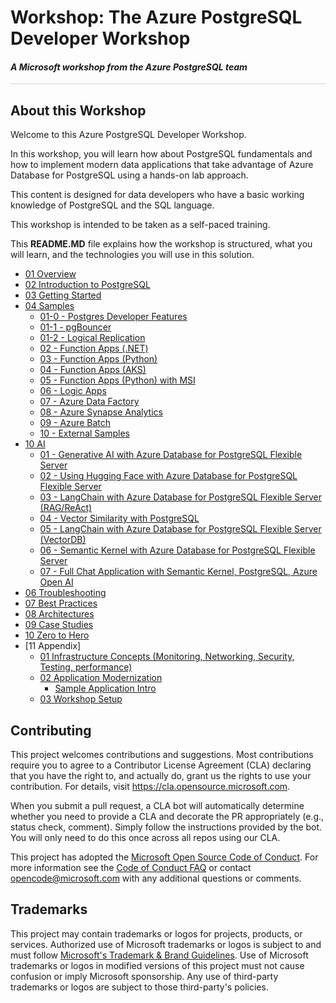 # Workshop: The Azure PostgreSQL Developer Workshop

#### <i>A Microsoft workshop from the Azure PostgreSQL team</i>

<p style="border-bottom: 1px solid lightgrey;"></p>

<h2><b>About this Workshop</b></h2>

Welcome to this Azure PostgreSQL Developer Workshop.

In this workshop, you will learn how about PostgreSQL fundamentals and how to implement modern data applications that take advantage of Azure Database for PostgreSQL using a hands-on lab approach.

This content is designed for data developers who have a basic working knowledge of PostgreSQL and the SQL language.

This workshop is intended to be taken as a self-paced training.

This **README.MD** file explains how the workshop is structured, what you will learn, and the technologies you will use in this solution.

- [01 Overview](01_Intro/01_Introduction.md)
- [02 Introduction to PostgreSQL](02_IntroToPostgreSQL/02_00_Intro_PostgreSQL.md)
- [03 Getting Started](https://github.com/microsoft/azure_pg_dev_workshop/blob/main/03_GettingStarted/03_00__Getting_Started.md)
- [04 Samples](https://github.com/microsoft/azure_pg_dev_workshop/blob/main/04_EndToEndDev/04_00-0_End_To_End_Development.md)
  - [01-0 - Postgres Developer Features](https://github.com/microsoft/azure_pg_dev_workshop/blob/main/04_EndToEndDev/samples/04-01-00-PostgreSQL-Developer-Features/README.md)
  - [01-1 - pgBouncer](https://github.com/microsoft/azure_pg_dev_workshop/blob/main/04_EndToEndDev/samples/04-01-01-pgBouncer/README.md)
  - [01-2 - Logical Replication](https://github.com/microsoft/azure_pg_dev_workshop/blob/main/04_EndToEndDev/samples/04-01-02-Logical-Replication/README.md)
  - [02 - Function Apps (.NET)](https://github.com/microsoft/azure_pg_dev_workshop/blob/main/04_EndToEndDev/samples/04-02-FunctionApp-DotNet/README.md)
  - [03 - Function Apps (Python)](https://github.com/microsoft/azure_pg_dev_workshop/blob/main/04_EndToEndDev/samples/04-03-FunctionApp-Python/README.md)
  - [04 - Function Apps (AKS)](https://github.com/microsoft/azure_pg_dev_workshop/blob/main/04_EndToEndDev/samples/04-04-FunctionApp-AKS/README.md)
  - [05 - Function Apps (Python) with MSI](https://github.com/microsoft/azure_pg_dev_workshop/blob/main/04_EndToEndDev/samples/04-05-FunctionApp-MSI/README.md)
  - [06 - Logic Apps](https://github.com/microsoft/azure_pg_dev_workshop/blob/main/04_EndToEndDev/samples/04-06-LogicApp/README.md)
  - [07 - Azure Data Factory](https://github.com/microsoft/azure_pg_dev_workshop/blob/main/04_EndToEndDev/samples/04-07-AzureDataFactory/README.md)
  - [08 - Azure Synapse Analytics](https://github.com/microsoft/azure_pg_dev_workshop/blob/main/04_EndToEndDev/samples/04-08-AzureSynapseAnalytics/README.md)
  - [09 - Azure Batch](https://github.com/microsoft/azure_pg_dev_workshop/blob/main/04_EndToEndDev/samples/04-09-AzureBatch/README.md)
  - [10 - External Samples](https://github.com/microsoft/azure_pg_dev_workshop/blob/main/04_EndToEndDev/samples/04-10_External_Samples/README.md)
- [10 AI](https://github.com/microsoft/azure_pg_dev_workshop/blob/main/05_AI/05_01_Intro_AI.md)
  - [01 - Generative AI with Azure Database for PostgreSQL Flexible Server](https://github.com/microsoft/azure_pg_dev_workshop/tree/main/05_AI/Samples/05-08-AI-Basics)
  - [02 - Using Hugging Face with Azure Database for PostgreSQL Flexible Server](https://github.com/microsoft/azure_pg_dev_workshop/tree/main/05_AI/Samples/05-09-01-AI-HuggingFace)
  - [03 - LangChain with Azure Database for PostgreSQL Flexible Server (RAG/ReAct)](https://github.com/microsoft/azure_pg_dev_workshop/tree/main/05_AI/Samples/05-09-02-AI-Langchain)
  - [04 - Vector Similarity with PostgreSQL](https://github.com/microsoft/azure_pg_dev_workshop/tree/main/05_AI/Samples/05-09-03-AI-Langchain-Receipes)
  - [05 - LangChain with Azure Database for PostgreSQL Flexible Server (VectorDB)](https://github.com/microsoft/azure_pg_dev_workshop/tree/main/05_AI/Samples/05-09-04-AI-Langchain-VectorDB)
  - [06 - Semantic Kernel with Azure Database for PostgreSQL Flexible Server](https://github.com/microsoft/azure_pg_dev_workshop/tree/main/05_AI/Samples/05-09-05-AI-Semantic-Kernel)
  - [07 - Full Chat Application with Semantic Kernel, PostgreSQL, Azure Open AI](https://github.com/microsoft/azure_pg_dev_workshop/tree/main/05_AI/Samples/05-09-06-AI-Full-Chat-Application)
- [06 Troubleshooting](https://github.com/microsoft/azure_pg_dev_workshop/blob/main/06_Troubleshooting/06_00_Troubleshooting.md)
- [07 Best Practices](https://github.com/microsoft/azure_pg_dev_workshop/blob/main/07_BestPractices/07_00_BestPractices.md)
- [08 Architectures](https://github.com/microsoft/azure_pg_dev_workshop/blob/main/08_Architectures/08_00_Architectures.md)
- [09 Case Studies](https://github.com/microsoft/azure_pg_dev_workshop/blob/main/09_CaseStudies/09_00_CaseStudies.md)
- [10 Zero to Hero](https://github.com/microsoft/azure_pg_dev_workshop/blob/main/10_ZeroToHero/10_00_ZeroToHero.md)
- [11 Appendix]
    - [01 Infrastructure Concepts (Monitoring, Networking, Security, Testing, performance)](https://github.com/microsoft/azure_pg_dev_workshop/blob/main/11_01_Infrastructure/11_01_Infrastructure.md)
    - [02 Application Modernization](https://github.com/microsoft/azure_pg_dev_workshop/blob/main/11_02_AppModernization/11_00_AppModernization.md)
        - [Sample Application Intro](https://github.com/microsoft/azure_pg_dev_workshop/blob/main/11_02_AppModernization/11_01-Sample-Application-Intro.md)
    - [03 Workshop Setup](https://github.com/microsoft/azure_pg_dev_workshop/tree/main/11_03_Setup)

## Contributing

This project welcomes contributions and suggestions.  Most contributions require you to agree to a
Contributor License Agreement (CLA) declaring that you have the right to, and actually do, grant us
the rights to use your contribution. For details, visit https://cla.opensource.microsoft.com.

When you submit a pull request, a CLA bot will automatically determine whether you need to provide
a CLA and decorate the PR appropriately (e.g., status check, comment). Simply follow the instructions
provided by the bot. You will only need to do this once across all repos using our CLA.

This project has adopted the [Microsoft Open Source Code of Conduct](https://opensource.microsoft.com/codeofconduct/).
For more information see the [Code of Conduct FAQ](https://opensource.microsoft.com/codeofconduct/faq/) or
contact [opencode@microsoft.com](mailto:opencode@microsoft.com) with any additional questions or comments.

## Trademarks

This project may contain trademarks or logos for projects, products, or services. Authorized use of Microsoft 
trademarks or logos is subject to and must follow 
[Microsoft's Trademark & Brand Guidelines](https://www.microsoft.com/en-us/legal/intellectualproperty/trademarks/usage/general).
Use of Microsoft trademarks or logos in modified versions of this project must not cause confusion or imply Microsoft sponsorship.
Any use of third-party trademarks or logos are subject to those third-party's policies.
